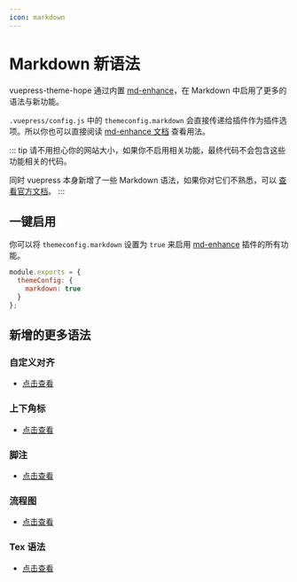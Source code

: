 ```yaml
---
icon: markdown
---
```


# Markdown 新语法

vuepress-theme-hope 通过内置 [md-enhance](https://vuepress-md-enhance.mrhope.site/)，在 Markdown 中启用了更多的语法与新功能。

`.vuepress/config.js` 中的 `themeconfig.markdown` 会直接传递给插件作为插件选项。所以你也可以直接阅读 [md-enhance 文档](https://vuepress-md-enhance.mrhope.site/) 查看用法。

::: tip
请不用担心你的网站大小，如果你不启用相关功能，最终代码不会包含这些功能相关的代码。

同时 vuepress 本身新增了一些 Markdown 语法，如果你对它们不熟悉，可以 [查看官方文档](https://v1.vuepress.vuejs.org/zh/guide/markdown.html)。
:::

## 一键启用

你可以将 `themeconfig.markdown` 设置为 `true` 来启用 [md-enhance](https://vuepress-md-enhance.mrhope.site/) 插件的所有功能。

```js {3-5}
module.exports = {
  themeConfig: {
    markdown: true
  }
};
```

## 新增的更多语法

### 自定义对齐

- [点击查看](align.md)

### 上下角标

- [点击查看](sup-sub.md)

### 脚注

- [点击查看](footnote.md)

### 流程图

- [点击查看](flowchart.md)

### Tex 语法

- [点击查看](tex.md)
